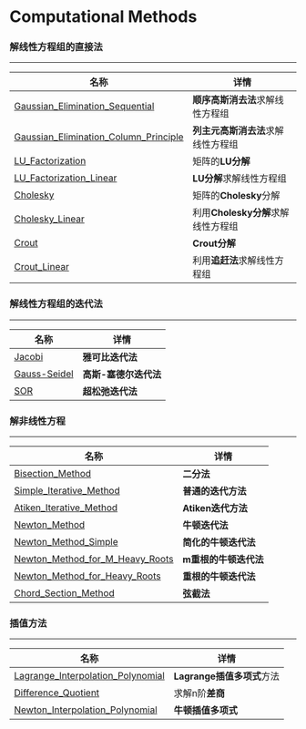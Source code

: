 # Computational Methods

### 解线性方程组的直接法

***

| 名称                                                         | 详情                               |
| ------------------------------------------------------------ | ---------------------------------- |
| [Gaussian_Elimination_Sequential](Gaussian_Elimination_Sequential.m) | **顺序高斯消去法**求解线性方程组   |
| [Gaussian_Elimination_Column_Principle](Gaussian_Elimination_Column_Principle.m) | **列主元高斯消去法**求解线性方程组 |
| [LU_Factorization](LU_Factorization.m)                       | 矩阵的**LU分解**                   |
| [LU_Factorization_Linear](LU_Factorization_Linear.m)         | **LU分解**求解线性方程组           |
| [Cholesky](Cholesky.m)                                       | 矩阵的**Cholesky**分解             |
| [Cholesky_Linear](Cholesky_Linear.m)                         | 利用**Cholesky分解**求解线性方程组 |
| [Crout](Crout.m)                                             | **Crout分解**                      |
| [Crout_Linear](Crout%20Linear.m)                             | 利用**追赶法**求解线性方程组       |



### 解线性方程组的迭代法

****

| 名称                           | 详情                  |
| ------------------------------ | --------------------- |
| [Jacobi](Jacobi.m)             | **雅可比迭代法**      |
| [Gauss-Seidel](Gauss_Seidel.m) | **高斯-塞德尔迭代法** |
| [SOR](SOR.m)                   | **超松弛迭代法**      |



### 解非线性方程

***

| 名称                                                         | 详情                  |
| ------------------------------------------------------------ | --------------------- |
| [Bisection_Method](Bisection_Method.m)                       | **二分法**            |
| [Simple_Iterative_Method](Simple_Iterative_Method.m)         | **普通的迭代方法**    |
| [Atiken_Iterative_Method](Atiken_Iterative_Method.m)         | **Atiken迭代方法**    |
| [Newton_Method](Newton_Method.m)                             | **牛顿迭代法**        |
| [Newton_Method_Simple](Newton_Method_Simple.m)               | **简化的牛顿迭代法**  |
| [Newton_Method_for_M_Heavy_Roots](Newton_Method_for_M_Heavy_Roots.m) | **m重根的牛顿迭代法** |
| [Newton_Method_for_Heavy_Roots](Newton_Method_for_Heavy_Roots.m) | **重根的牛顿迭代法**  |
| [Chord_Section_Method](Chord_Section_Method.m)               | **弦截法**            |

### 插值方法

***

| 名称                                                         | 详情                       |
| ------------------------------------------------------------ | -------------------------- |
| [Lagrange_Interpolation_Polynomial](Lagrange_Interpolation_Polynomial.m) | **Lagrange插值多项式**方法 |
| [Difference_Quotient](Difference_Quotient.m)                 | 求解n阶**差商**            |
| [Newton_Interpolation_Polynomial](Newton_Interpolation_Polynomial.m) | **牛顿插值多项式**         |

